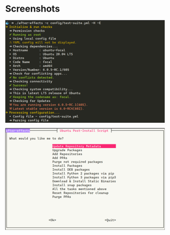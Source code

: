 # Screenshots

[![Details](assets/images/details.png)](assets/images/details.png)


[![Details](assets/images/whiptail.png)](assets/images/whiptail.png)
